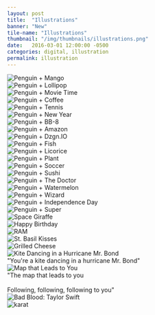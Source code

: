 ```yaml
---
layout: post
title:  "Illustrations"
banner: "New"
tile-name: "Illustrations"
thumbnail: "/img/thumbnails/illustrations.png"
date:   2016-03-01 12:00:00 -0500
categories: digital, illustration
permalink: illustration
---
```


<!--the process of the illustration sketch to rhino to illustrator-->

<div class="row">
    <div class="small-12 large-6 columns image-container"><img src="../img/illustrations/mango.jpg" alt="Penguin + Mango" /></div>
    <div class="small-12 large-6 columns image-container"><img src="../img/illustrations/lollipop.jpg" alt="Penguin + Lollipop" /></div>
    <div class="small-12 large-6 columns image-container"><img src="../img/illustrations/movieTime.jpg" alt="Penguin + Movie Time" /></div>
    <div class="small-12 large-6 columns image-container"><img src="../img/illustrations/coffee.png" alt="Penguin + Coffee" /></div>
    <div class="small-12 large-6 columns image-container"><img src="../img/illustrations/tennis.jpg" alt="Penguin + Tennis" /></div>
    <div class="small-12 large-6 columns image-container"><img src="../img/illustrations/newYear2016.png" alt="Penguin + New Year" /></div>
    <div class="small-12 large-6 columns image-container"><img src="../img/illustrations/bb8.png" alt="Penguin + BB-8" /></div>
    <div class="small-12 large-6 columns image-container"><img src="../img/illustrations/amazon.jpg" alt="Penguin + Amazon" /></div>
    <div class="small-12 large-6 columns image-container"><img src="../img/illustrations/dio.png" alt="Penguin + Dzgn.IO" /></div>
    <div class="small-12 large-6 columns image-container"><img src="../img/illustrations/fish.jpg" alt="Penguin + Fish" /></div>
    <div class="small-12 large-6 columns image-container"><img src="../img/illustrations/licorice.jpg" alt="Penguin + Licorice" /></div>
    <div class="small-12 large-6 columns image-container"><img src="../img/illustrations/plant.jpg" alt="Penguin + Plant" /></div>
    <div class="small-12 large-6 columns image-container"><img src="../img/illustrations/soccer.jpg" alt="Penguin + Soccer" /></div>
    <div class="small-12 large-6 columns image-container"><img src="../img/illustrations/sushi.jpg" alt="Penguin + Sushi" /></div>
    <div class="small-12 large-6 columns image-container"><img src="../img/illustrations/theDoctor.jpg" alt="Penguin + The Doctor" /></div>
    <div class="small-12 large-6 columns image-container"><img src="../img/illustrations/watermelon.jpg" alt="Penguin + Watermelon" /></div>
    <div class="small-12 large-6 columns image-container"><img src="../img/illustrations/wizard.jpg" alt="Penguin + Wizard" /></div>
    <div class="small-12 large-6 columns image-container"><img src="../img/illustrations/sparklers.jpg" alt="Penguin + Independence Day" /></div>
    <div class="small-12 large-6 columns image-container"><img src="../img/illustrations/super.jpg" alt="Penguin + Super" /></div>
    <div class="small-12 large-6 columns image-container"><img src="../img/illustrations/giraffenaut.png" alt="Space Giraffe" /></div>
    <div class="small-12 large-6 columns image-container"><img src="../img/illustrations/happyBirthday.png" alt="Happy Birthday" /></div>
    <div class="small-12 large-6 columns image-container"><img src="../img/illustrations/ram.jpg" alt="RAM" /></div>
    <div class="small-12 large-6 columns image-container"><img src="../img/illustrations/basilKisses.png" alt="St. Basil Kisses" /></div>
    <div class="small-12 large-6 columns image-container"><img src="../img/illustrations/grilledCheese.jpg" alt="Grilled Cheese" /></div>
</div>
<div class="row">
    <div class="small-12 large-6 columns image-container"><img src="../img/illustrations/kiteMrBond.png" alt="Kite Dancing in a Hurricane Mr. Bond" /></div>
    <div class="small-12 large-6 columns quote">"You're a kite dancing in a hurricane Mr. Bond"</div>
</div>
<div class="row">
    <div class="small-12 large-6 columns image-container"><img src="../img/illustrations/followingFollowing.jpg" alt="Map that Leads to You" /></div>
    <div class="small-12 large-6 columns quote">"The map that leads to you <br><br> Following, following, following to you"</div>
</div>
<div class="row">
    <div class="small-12 large-6 columns image-container"><img src="../img/illustrations/badBlood.jpg" alt="Bad Blood: Taylor Swift" /></div>
    <div class="small-12 large-6 columns image-container"><img src="../img/illustrations/karat.png" alt="karat" /></div>
    

</div>